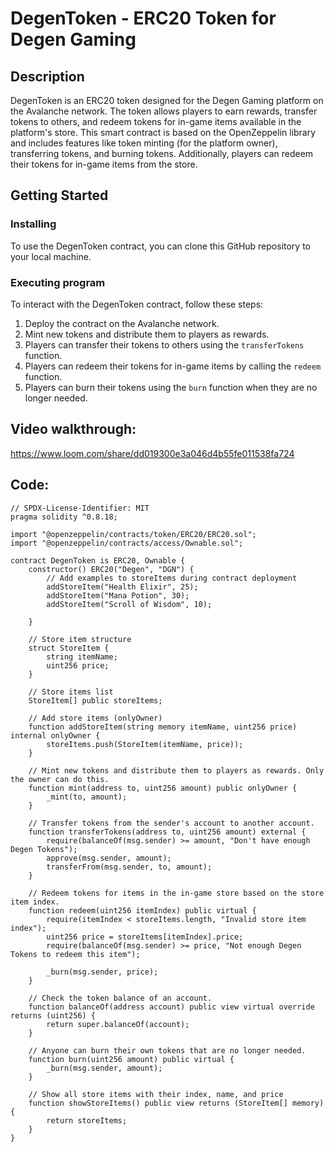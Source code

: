 # DegenToken - ERC20 Token for Degen Gaming

## Description

DegenToken is an ERC20 token designed for the Degen Gaming platform on the Avalanche network. The token allows players to earn rewards, transfer tokens to others, and redeem tokens for in-game items available in the platform's store. This smart contract is based on the OpenZeppelin library and includes features like token minting (for the platform owner), transferring tokens, and burning tokens. Additionally, players can redeem their tokens for in-game items from the store.

## Getting Started

### Installing

To use the DegenToken contract, you can clone this GitHub repository to your local machine.

### Executing program

To interact with the DegenToken contract, follow these steps:

1. Deploy the contract on the Avalanche network.
2. Mint new tokens and distribute them to players as rewards.
3. Players can transfer their tokens to others using the `transferTokens` function.
4. Players can redeem their tokens for in-game items by calling the `redeem` function.
5. Players can burn their tokens using the `burn` function when they are no longer needed.

## Video walkthrough: 
https://www.loom.com/share/dd019300e3a046d4b55fe011538fa724

## Code: 
```
// SPDX-License-Identifier: MIT
pragma solidity ^0.8.18;

import "@openzeppelin/contracts/token/ERC20/ERC20.sol";
import "@openzeppelin/contracts/access/Ownable.sol";

contract DegenToken is ERC20, Ownable {
    constructor() ERC20("Degen", "DGN") {
        // Add examples to storeItems during contract deployment
        addStoreItem("Health Elixir", 25);
        addStoreItem("Mana Potion", 30);
        addStoreItem("Scroll of Wisdom", 10);

    }

    // Store item structure
    struct StoreItem {
        string itemName;
        uint256 price;
    }

    // Store items list
    StoreItem[] public storeItems;

    // Add store items (onlyOwner)
    function addStoreItem(string memory itemName, uint256 price) internal onlyOwner {
        storeItems.push(StoreItem(itemName, price));
    }

    // Mint new tokens and distribute them to players as rewards. Only the owner can do this.
    function mint(address to, uint256 amount) public onlyOwner {
        _mint(to, amount);
    }

    // Transfer tokens from the sender's account to another account.
    function transferTokens(address to, uint256 amount) external {
        require(balanceOf(msg.sender) >= amount, "Don't have enough Degen Tokens");
        approve(msg.sender, amount);
        transferFrom(msg.sender, to, amount);
    }

    // Redeem tokens for items in the in-game store based on the store item index.
    function redeem(uint256 itemIndex) public virtual {
        require(itemIndex < storeItems.length, "Invalid store item index");
        uint256 price = storeItems[itemIndex].price;
        require(balanceOf(msg.sender) >= price, "Not enough Degen Tokens to redeem this item");

        _burn(msg.sender, price);
    }

    // Check the token balance of an account.
    function balanceOf(address account) public view virtual override returns (uint256) {
        return super.balanceOf(account);
    }

    // Anyone can burn their own tokens that are no longer needed.
    function burn(uint256 amount) public virtual {
        _burn(msg.sender, amount);
    }

    // Show all store items with their index, name, and price
    function showStoreItems() public view returns (StoreItem[] memory) {
        return storeItems;
    }
}


```

